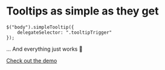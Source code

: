 # Tooltips as simple as they get

```
$("body").simpleTooltip({
    delegateSelector: ".tooltipTrigger"
});
```

... And everything just works 👊

<a target="_blank" href="http://wolthers.github.io/SimpleTooltip/demos/index.html">Check out the demo</a>
